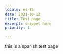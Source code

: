```yaml
---
locale: es-ES
date: 2021-10-12
title: Test page
excerpt: snippet here
priority: 1

---
```

this is a spanish test page